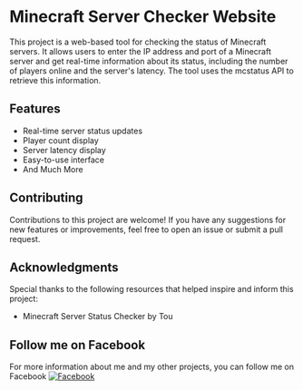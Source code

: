 # Minecraft Server Checker Website
This project is a web-based tool for checking the status of Minecraft servers. It allows users to enter the IP address and port of a Minecraft server and get real-time information about its status, including the number of players online and the server's latency. The tool uses the mcstatus API to retrieve this information.

## Features
- Real-time server status updates
- Player count display
- Server latency display
- Easy-to-use interface
- And Much More

## Contributing
Contributions to this project are welcome! If you have any suggestions for new features or improvements, feel free to open an issue or submit a pull request.

## Acknowledgments
Special thanks to the following resources that helped inspire and inform this project:

- Minecraft Server Status Checker by Tou

## Follow me on Facebook
For more information about me and my other projects, you can follow me on Facebook
[![Facebook](https://img.shields.io/badge/Follow-Facebook-blue)](https://www.facebook.com/) 
